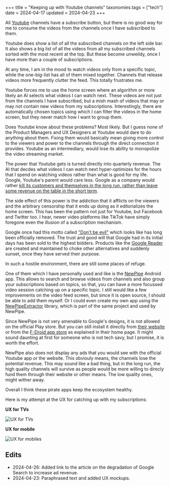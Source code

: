 +++
title = "Keeping up with Youtube channels"
taxonomies.tags = ["tech"]
date = 2024-04-17
updated = 2024-04-23
+++

All [Youtube](https://www.youtube.com/) channels have a subscribe button, but
there is no good way for me to consume the videos from the channels once I have
subscribed to them.

Youtube does show a list of all the subscribed channels on the left side bar. It
also shows a big list of all the videos from all my subscribed channels sorted
with the most recent at the top. But these become unweildy, once I have more
than a couple of subscriptions.

At any time, I am in the mood to watch videos only from a specific topic, while
the one-big-list has all of them mixed together. Channels that release videos
more frequently clutter the feed. This totally frustrates me.

Youtube forces me to use the home screen where an algorithm or more likely an AI
selects what videos I can watch next. These videos are not just from the
channels I have subscribed, but a mish mash of videos that may or may not
contain new videos from my subscriptions. Interestingly, there are automatically
chosen topics using which I can filter the videos in the home screen, but they
never match how I want to group them.

Does Youtube know about these problems? Most likely. But I guess none of the
Product Managers and UX Designers at Youtube would dare to do anything about them.
Fixing them would basically mean giving more control to the viewers and power to
the channels through the direct connection it provides. Youtube as an intermediary,
would lose its ability to monopolize the video streaming market. 

The power that Youtube gets is turned directly into quarterly revenue. The
AI that decdes what videos I can watch next hyper-optimizes for the hours that I
spend on watching videos rather than what is good for my life. Google, Youtube's
parent would care less. Google as a company would rather [kill its customers and
themselves in the long run, rather
than leave some revenue on the table in the short
term](https://www.wheresyoured.at/the-men-who-killed-google/).

The side effect of this power is the addiction that it afflicts on the viewers
and the arbitrary censorship that it ends up doing as it editorializes the home
screen. This has been the pattern not just for Youtube, but Facebook and Twitter
too. I hear, newer video platforms like TikTok have simply foregone even the
illusion of a subscription mechanism.

Google once had this motto called ["Don't be
evil"](https://en.wikipedia.org/wiki/Don%27t_be_evil) which looks like has long
been officially removed. The trust and good will that Google had in its initial
days has been sold to the highest bidders. Products like the [Google
Reader](https://en.wikipedia.org/wiki/Google_Reader) are created and maintained
to choke other alternatives and suddenly sunset, once they have served their
purpose. 

In such a hostile environment, there are still some places of refuge.

One of them which I have personally used and like is the
[NewPipe](https://newpipe.net/) Android app. This allows to search and browse
videos from channels and also group your subscriptions based on topics, so that,
you can have a more focussed video session catching up on a specific topic. I
still would like a few improvements on the video feed screen, but since it is
open source, I should be able to add them myself. Or I could even create my own
app using the
[NewPipeExtractor](https://github.com/TeamNewPipe/NewPipeExtractor) library,
which is part of the same project and used by NewPipe.

Since NewPipe is not very amenable to Google's designs, it is not allowed on the
official Play store. But you can still install it directly from [their
website](https://newpipe.net/) or from the [F-Droid app
store](https://f-droid.org/) as explained in their home page. It might sound
daunting at first for someone who is not tech savy, but I promise, it is worth
the effort.

NewPipe also does not display any ads that you would see with the official
Youtube app or the website. This obviouly means, the channels lose the potential
revenue. This may sound like a bad thing, but in the long run, the high quality
channels will survive as people would be more willing to direcly fund them
through their website or other means. The low quality ones, might wither away.

Overall I think these pirate apps keep the ecosystem healthy.

Here is my attempt at the UX for catching up with my subscriptions:

**UX for TVs**

![UX for TVs](tv.excalidraw.png)

**UX for mobile**

![UX for mobiles](mobile.excalidraw.png)

## Edits
* 2024-04-26: Added link to the article on the degradation of Google Search to
  increase ad revenue.
* 2024-04-23: Paraphrased text and added UX mockups.